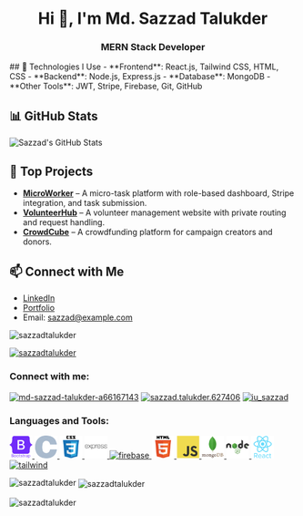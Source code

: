<h1 align="center">Hi 👋, I'm Md. Sazzad Talukder</h1>
<h3 align="center">MERN Stack Developer</h3>
<p>
  ## 🔧 Technologies I Use
- **Frontend**: React.js, Tailwind CSS, HTML, CSS
- **Backend**: Node.js, Express.js
- **Database**: MongoDB
- **Other Tools**: JWT, Stripe, Firebase, Git, GitHub

## 📊 GitHub Stats
![Sazzad's GitHub Stats](https://github-readme-stats.vercel.app/api?username=sazzadtalukder&show_icons=true&theme=radical)

## 📂 Top Projects
- **[MicroWorker](https://github.com/sazzadtalukder/microworker)** – A micro-task platform with role-based dashboard, Stripe integration, and task submission.
- **[VolunteerHub](https://github.com/sazzadtalukder/volunteerhub)** – A volunteer management website with private routing and request handling.
- **[CrowdCube](https://github.com/sazzadtalukder/crowdcube)** – A crowdfunding platform for campaign creators and donors.

## 📫 Connect with Me
- [LinkedIn](https://linkedin.com/in/sazzadtalukder)
- [Portfolio](https://your-portfolio-link.com)
- Email: sazzad@example.com
</p>
<p align="left"> <img src="https://komarev.com/ghpvc/?username=sazzadtalukder&label=Profile%20views&color=0e75b6&style=flat" alt="sazzadtalukder" /> </p>

<p align="left"> <a href="https://github.com/ryo-ma/github-profile-trophy"><img src="https://github-profile-trophy.vercel.app/?username=sazzadtalukder" alt="sazzadtalukder" /></a> </p>

<h3 align="left">Connect with me:</h3>
<p align="left">
<a href="https://linkedin.com/in/md-sazzad-talukder-a66167143" target="blank"><img align="center" src="https://raw.githubusercontent.com/rahuldkjain/github-profile-readme-generator/master/src/images/icons/Social/linked-in-alt.svg" alt="md-sazzad-talukder-a66167143" height="30" width="40" /></a>
<a href="https://fb.com/sazzad.talukder.627406" target="blank"><img align="center" src="https://raw.githubusercontent.com/rahuldkjain/github-profile-readme-generator/master/src/images/icons/Social/facebook.svg" alt="sazzad.talukder.627406" height="30" width="40" /></a>
<a href="https://codeforces.com/profile/iu_sazzad" target="blank"><img align="center" src="https://raw.githubusercontent.com/rahuldkjain/github-profile-readme-generator/master/src/images/icons/Social/codeforces.svg" alt="iu_sazzad" height="30" width="40" /></a>
</p>

<h3 align="left">Languages and Tools:</h3>
<p align="left"> <a href="https://getbootstrap.com" target="_blank" rel="noreferrer"> <img src="https://raw.githubusercontent.com/devicons/devicon/master/icons/bootstrap/bootstrap-plain-wordmark.svg" alt="bootstrap" width="40" height="40"/> </a> <a href="https://www.cprogramming.com/" target="_blank" rel="noreferrer"> <img src="https://raw.githubusercontent.com/devicons/devicon/master/icons/c/c-original.svg" alt="c" width="40" height="40"/> </a> <a href="https://www.w3schools.com/css/" target="_blank" rel="noreferrer"> <img src="https://raw.githubusercontent.com/devicons/devicon/master/icons/css3/css3-original-wordmark.svg" alt="css3" width="40" height="40"/> </a> <a href="https://expressjs.com" target="_blank" rel="noreferrer"> <img src="https://raw.githubusercontent.com/devicons/devicon/master/icons/express/express-original-wordmark.svg" alt="express" width="40" height="40"/> </a> <a href="https://firebase.google.com/" target="_blank" rel="noreferrer"> <img src="https://www.vectorlogo.zone/logos/firebase/firebase-icon.svg" alt="firebase" width="40" height="40"/> </a> <a href="https://www.w3.org/html/" target="_blank" rel="noreferrer"> <img src="https://raw.githubusercontent.com/devicons/devicon/master/icons/html5/html5-original-wordmark.svg" alt="html5" width="40" height="40"/> </a> <a href="https://developer.mozilla.org/en-US/docs/Web/JavaScript" target="_blank" rel="noreferrer"> <img src="https://raw.githubusercontent.com/devicons/devicon/master/icons/javascript/javascript-original.svg" alt="javascript" width="40" height="40"/> </a> <a href="https://www.mongodb.com/" target="_blank" rel="noreferrer"> <img src="https://raw.githubusercontent.com/devicons/devicon/master/icons/mongodb/mongodb-original-wordmark.svg" alt="mongodb" width="40" height="40"/> </a> <a href="https://nodejs.org" target="_blank" rel="noreferrer"> <img src="https://raw.githubusercontent.com/devicons/devicon/master/icons/nodejs/nodejs-original-wordmark.svg" alt="nodejs" width="40" height="40"/> </a> <a href="https://reactjs.org/" target="_blank" rel="noreferrer"> <img src="https://raw.githubusercontent.com/devicons/devicon/master/icons/react/react-original-wordmark.svg" alt="react" width="40" height="40"/> </a> <a href="https://tailwindcss.com/" target="_blank" rel="noreferrer"> <img src="https://www.vectorlogo.zone/logos/tailwindcss/tailwindcss-icon.svg" alt="tailwind" width="40" height="40"/> </a> </p>

<p><img align="left" src="https://github-readme-stats.vercel.app/api/top-langs?username=sazzadtalukder&show_icons=true&locale=en&layout=compact" alt="sazzadtalukder" /></p>

<p>&nbsp;<img align="center" src="https://github-readme-stats.vercel.app/api?username=sazzadtalukder&show_icons=true&locale=en" alt="sazzadtalukder" /></p>

<p><img align="center" src="https://github-readme-streak-stats.herokuapp.com/?user=sazzadtalukder&" alt="sazzadtalukder" /></p>

